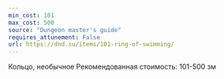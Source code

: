 ```yaml
---
min_cost: 101
max_cost: 500
source: "Dungeon master's guide"
requires_attunement: False
url: https://dnd.su/items/101-ring-of-swimming/
---
```


Кольцо, необычное
Рекомендованная стоимость: 101-500 зм